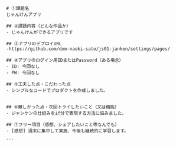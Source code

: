     # ①課題名
    じゃんけんアプリ
    
    ## ②課題内容（どんな作品か）
    - じゃんけんができるアプリです
    
    ## ③アプリのデプロイURL
    -https://github.com/dxm-naoki-sato/js01-janken/settings/pages/
    
    ## ④アプリのログイン用IDまたはPassword（ある場合）
    - ID: 今回なし
    - PW: 今回なし
    
    ## ⑤工夫した点・こだわった点
    - シンプルなコードでプロダクトを作成しました。

    
    ## ⑥難しかった点・次回トライしたいこと（又は機能）
    - ジャンケンの仕組みをif分で表現する方法に悩みました。
    
    ## ⑦フリー項目（感想、シェアしたいこと等なんでも）
    - [感想] 週末に集中して実施、今後も継続的に学習します。

    ```
